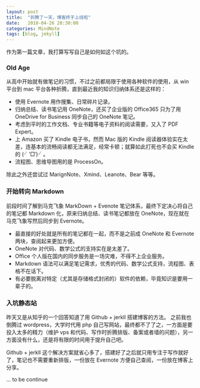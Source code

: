 ```yaml
---
layout: post
title:  "折腾了一天，博客终于上线啦"
date:   2018-04-26 20:30:00
categories: MindNote
tags: [blog, jekyll]
---
```


作为第一篇文章，我打算写写自己是如何如这个坑的。

### Old Age

从高中开始就有做笔记的习惯，不过之前都局限于使用各种软件的使用，从 win 平台到 mac 平台各种折腾，直到最近我的知识归纳体系还是这样的：

- 使用 Evernote 用作搜集、日常碎片记录。
- 归纳总结、读书笔记用 OneNote，还买了企业版的 Office365 只为了用 OneDrive for Business 同步自己的 OneNote 笔记。
- 考虑到平时的工作文档、专业书籍等电子资料的阅读需要，又入了 PDF Expert。
- 上 Amazon 买了 Kindle 电子书，然而 Mac 版的 Kindle 阅读器体验实在太差，连基本的流畅阅读都无法满足，经常卡顿；就算如此打死也不会买 Kindle 的 (╯‵□′)╯。
- 流程图、思维导图用的是 ProcessOn。

除此之外还尝试过 MarignNote、Xmind、Leanote、Bear 等等。

### 开始转向 Markdown

前段时间了解到马克飞象 MarkDown + Evenote 笔记体系，最终下定决心将自己的笔记都 Markdown 化，原来归纳总结、读书笔记都放在 OneNote，现在就在马克飞象写然后同步到 Evernote。<!-- more -->
- 最直接的好处就是所有的笔记都在一起，而不是之前成 OneNote 和 Evernote 两块，查阅起来更加方便。
- OneNote 对代码、数学公式的支持实在是太差了。
- Office 个人版在国内的同步服务是一场灾难，不得不上企业服务。
- Markdown 语法可以满足笔记需求，优秀的代码、数学公式支持，流程图、表格不在话下。
- 有必要脱离对特定（尤其是存储格式封闭的）软件的依赖，毕竟知识是要用一辈子的。

### 入坑静态站

昨天又是从知乎的一个回答知道了用 Github + jerkll 搭建博客的方法。
之前我也倒腾过 wordpress，大学时代用 php 自己写网站，最终都不了了之，一方面是要投入太多的精力（维护 vps 和代码、写作时折腾排版、备案或者墙的问题），另一方面没有什么，还是将有限的时间用于提升自己吧。
	
 Github + jerkll 这个解决方案就省心多了，搭建好了之后就只用专注于写作就好了，笔记也不需要重新排版，一份放在 Evernote 方便自己查阅，一份放在博客上分享。
	
... to be continue
